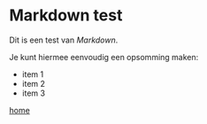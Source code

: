 # Markdown test

Dit is een test van *Markdown*.

Je kunt hiermee eenvoudig een opsomming maken:

* item 1
* item 2
* item 3

[home](index.html)
